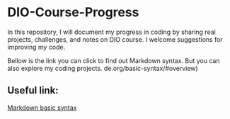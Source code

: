 # DIO-Course-Progress
In this repository, I will document my progress in coding by sharing real projects, challenges, and notes on DIO course. I welcome suggestions for improving my code.

Bellow is the link you can click to find out Markdown syntax. But you can also explore my coding projects.
de.org/basic-syntax/#overview)
## Useful link:

[Markdown basic syntax](https://www.markdownguide.org/basic-syntax/#overview)
